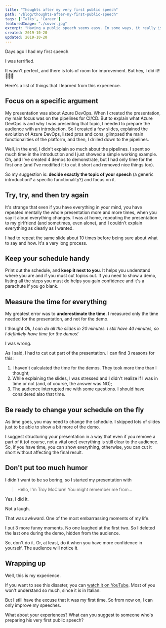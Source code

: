 ```yaml
---
title: "Thoughts after my very first public speech"
path: "/blog/thoughts-after-my-first-public-speech"
tags: ['Talks', 'Career']
featuredImage: "./cover.jpg"
excerpt: "Having a public speech seems easy. In some ways, it really is. But the first time can be hard. Here's my thought after my first experience in public speaking."
created: 2019-10-20
updated: 2019-10-20
---
```


Days ago I had my first speech.

I was terrified.

It wasn't perfect, and there is lots of room for improvement. But hey, I did it!! 🎉🎉🎉

Here's a list of things that I learned from this experience.

## Focus on a specific argument

My presentation was about Azure DevOps. 
When I created the presentation, my main focus was on the pipelines for CI/CD. But to explain what Azure DevOps is and why I was presenting that topic, I needed to prepare the audience with an introduction.
So I created a few slides, explained the evolution of Azure DevOps, listed pros and cons, glimpsed the main functionalities of the platform, and then, I drilled down to the pipelines. 

Well, in the end, I didn't explain so much about the pipelines. I spent so much time in the introduction and I just showed a simple working example. Oh, and I've created 4 demos to demonstrate, but I had only time for the first one (and I've modified it to cut it short and removed nice things too).

So my suggestion is: __decide exactly the topic of your speech__ (a generic introduction? a specific functionality?) and focus on it.

## Try, try, and then try again

It's strange that even if you have everything in your mind, you have repeated mentally the whole presentation more and more times, when you say it aloud everything changes. I was at home, repeating the presentation to my girlfriend (and sometimes, even alone), and I couldn't explain everything as clearly as I wanted. 

I had to repeat the same slide about 10 times before being sure about what to say and how. It's a very long process.

## Keep your schedule handy

Print out the schedule, and __keep it next to you__. It helps you understand where you are and if you must cut topics out.
If you need to show a demo, listing all the steps you must do helps you gain confidence and it's a parachute if you go blank.

## Measure the time for everything

My greatest error was to __underestimate the time__. 
I measured only the time needed for the presentation, and not for the demo. 

I thought *Ok, I can do all the slides in 20 minutes. I still have 40 minutes, so I definitely have time for the demos!*

I was wrong.

As I said, I had to cut out part of the presentation. I can find 3 reasons for this:

1. I haven't calculated the time for the demos. They took more time than I thought;
2. While explaining the slides, I was stressed and I didn't realize if I was in time or not (and, of course, the answer was NO);
3. The audience interrupted me with some questions. I should have considered also that time.  

## Be ready to change your schedule on the fly

As time goes, you may need to change the schedule. I skipped lots of slides just to be able to show a bit more of the demo.

I suggest structuring your presentation in a way that even if you remove a part of it (of course, not a vital one) everything is still clear to the audience. So, if you have time, you can show everything, otherwise, you can cut it short without affecting the final result.

## Don't put too much humor

I didn't want to be so boring, so I started my presentation with

> Hello, I'm Troy McClure! You might remember me from...

Yes, I did it.

Not a laugh.

That was awkward. One of the most embarrassing moments of my life.

I put 3 more funny moments. No one laughed at the first two. So I deleted the last one during the demo, hidden from the audience.

So, don't do it. Or, at least, do it when you have more confidence in yourself. The audience will notice it.

## Wrapping up

Well, this is my experience. 

If you want to see this disaster, you can [watch it on YouTube](https://youtu.be/hSCwzEm4M1A "My presentation on YouTube"). Most of you won't understand so much, since it is in Italian.

But I still have the excuse that it was my first time. So from now on, I can only improve my speeches.

What about your experiences? What can you suggest to someone who's preparing his very first public speech?
